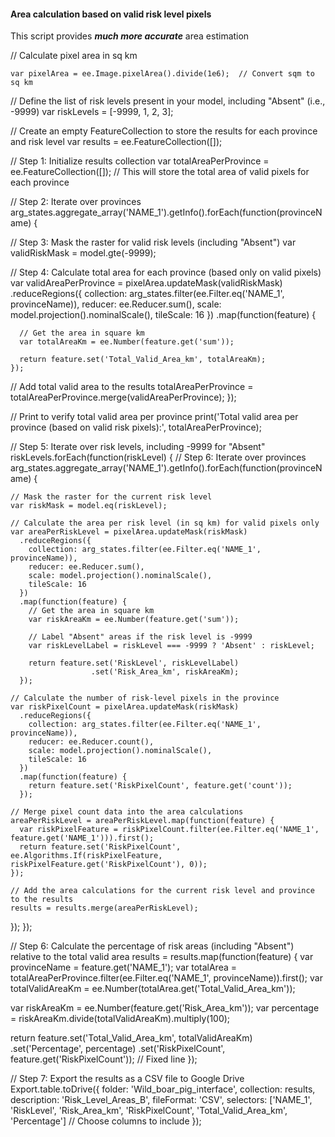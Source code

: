 #### Area calculation based on valid risk level pixels
This script provides ***much more accurate*** area estimation

// Calculate pixel area in sq km

```
var pixelArea = ee.Image.pixelArea().divide(1e6);  // Convert sqm to sq km
```

// Define the list of risk levels present in your model, including "Absent" (i.e., -9999)
var riskLevels = [-9999, 1, 2, 3];  

// Create an empty FeatureCollection to store the results for each province and risk level
var results = ee.FeatureCollection([]);

// Step 1: Initialize results collection
var totalAreaPerProvince = ee.FeatureCollection([]);  // This will store the total area of valid pixels for each province

// Step 2: Iterate over provinces
arg_states.aggregate_array('NAME_1').getInfo().forEach(function(provinceName) {
  
  // Step 3: Mask the raster for valid risk levels (including "Absent")
  var validRiskMask = model.gte(-9999);
  
  // Step 4: Calculate total area for each province (based only on valid pixels)
  var validAreaPerProvince = pixelArea.updateMask(validRiskMask)
    .reduceRegions({
      collection: arg_states.filter(ee.Filter.eq('NAME_1', provinceName)),
      reducer: ee.Reducer.sum(),
      scale: model.projection().nominalScale(),
      tileScale: 16
    })
    .map(function(feature) {
      
      // Get the area in square km
      var totalAreaKm = ee.Number(feature.get('sum'));
      
      return feature.set('Total_Valid_Area_km', totalAreaKm);
    });

  // Add total valid area to the results
  totalAreaPerProvince = totalAreaPerProvince.merge(validAreaPerProvince);
});

// Print to verify total valid area per province
print('Total valid area per province (based on valid risk pixels):', totalAreaPerProvince);

// Step 5: Iterate over risk levels, including -9999 for "Absent"
riskLevels.forEach(function(riskLevel) {
  // Step 6: Iterate over provinces
  arg_states.aggregate_array('NAME_1').getInfo().forEach(function(provinceName) {
    
    // Mask the raster for the current risk level
    var riskMask = model.eq(riskLevel);
    
    // Calculate the area per risk level (in sq km) for valid pixels only
    var areaPerRiskLevel = pixelArea.updateMask(riskMask)
      .reduceRegions({
        collection: arg_states.filter(ee.Filter.eq('NAME_1', provinceName)),
        reducer: ee.Reducer.sum(),
        scale: model.projection().nominalScale(),
        tileScale: 16
      })
      .map(function(feature) {
        // Get the area in square km
        var riskAreaKm = ee.Number(feature.get('sum'));

        // Label "Absent" areas if the risk level is -9999
        var riskLevelLabel = riskLevel === -9999 ? 'Absent' : riskLevel;

        return feature.set('RiskLevel', riskLevelLabel)
                      .set('Risk_Area_km', riskAreaKm);
      });

    // Calculate the number of risk-level pixels in the province
    var riskPixelCount = pixelArea.updateMask(riskMask)
      .reduceRegions({
        collection: arg_states.filter(ee.Filter.eq('NAME_1', provinceName)),
        reducer: ee.Reducer.count(),
        scale: model.projection().nominalScale(),
        tileScale: 16
      })
      .map(function(feature) {
        return feature.set('RiskPixelCount', feature.get('count'));
      });

    // Merge pixel count data into the area calculations
    areaPerRiskLevel = areaPerRiskLevel.map(function(feature) {
      var riskPixelFeature = riskPixelCount.filter(ee.Filter.eq('NAME_1', feature.get('NAME_1'))).first();
      return feature.set('RiskPixelCount', ee.Algorithms.If(riskPixelFeature, riskPixelFeature.get('RiskPixelCount'), 0));
    });

    // Add the area calculations for the current risk level and province to the results
    results = results.merge(areaPerRiskLevel);
  });
});


// Step 6: Calculate the percentage of risk areas (including "Absent") relative to the total valid area
results = results.map(function(feature) {
  var provinceName = feature.get('NAME_1');
  var totalArea = totalAreaPerProvince.filter(ee.Filter.eq('NAME_1', provinceName)).first();
  var totalValidAreaKm = ee.Number(totalArea.get('Total_Valid_Area_km'));
  
  var riskAreaKm = ee.Number(feature.get('Risk_Area_km'));
  var percentage = riskAreaKm.divide(totalValidAreaKm).multiply(100);
  
  return feature.set('Total_Valid_Area_km', totalValidAreaKm)
                .set('Percentage', percentage)
                .set('RiskPixelCount', feature.get('RiskPixelCount'));  // Fixed line
});

// Step 7: Export the results as a CSV file to Google Drive
Export.table.toDrive({
  folder: 'Wild_boar_pig_interface',
  collection: results,
  description: 'Risk_Level_Areas_B',
  fileFormat: 'CSV',
  selectors: ['NAME_1', 'RiskLevel', 'Risk_Area_km', 'RiskPixelCount', 'Total_Valid_Area_km', 'Percentage']  // Choose columns to include
});

